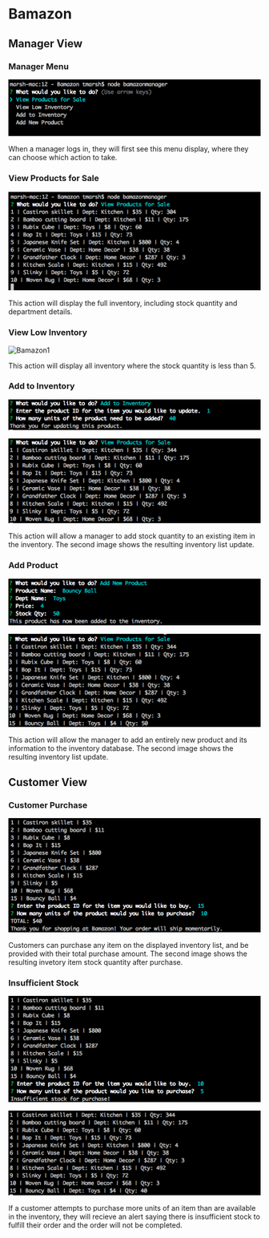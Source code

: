 # Bamazon

## Manager View

### Manager Menu
![Bamazon1](/screenshots/bamazonmanager-1-menu.png)

When a manager logs in, they will first see this menu display, where they can choose which action to take. 

### View Products for Sale
![Bamazon1](/screenshots/bamazonmanager-2-viewproducts.png)

This action will display the full inventory, including stock quantity and department details.

### View Low Inventory
![Bamazon1](/screenshots/bamazonmanager-3-lowinventory)

This action will display all inventory where the stock quantity is less than 5. 

### Add to Inventory
![Bamazon1](/screenshots/bamazonmanager-4-addinventory.png)

![Bamazon1](/screenshots/bamazonmanager-5-addinventoryresult.png)


This action will allow a manager to add stock quantity to an existing item in the inventory. The second image shows the resulting inventory list update.

### Add Product
![Bamazon1](/screenshots/bamazonmanager-6-addnewproduct.png)

![Bamazon1](/screenshots/bamazonmanager-7-addnewproductresult.png)

This action will allow the manager to add an entirely new product and its information to the inventory database. The second image shows the resulting inventory list update. 



## Customer View

### Customer Purchase
![Bamazon1](/screenshots/bamazon-8-customerpurchase.png)

Customers can purchase any item on the displayed inventory list, and be provided with their total purchase amount. The second image shows the resulting invetory item stock quantity after purchase. 


### Insufficient Stock
![Bamazon1](/screenshots/bamazon-9-insufficientstock.png)

![Bamazon1](/screenshots/bamazon-10-inventory.png)

If a customer attempts to purchase more units of an item than are available in the inventory, they will recieve an alert saying there is insufficient stock to fulfill their order and the order will not be completed. 

